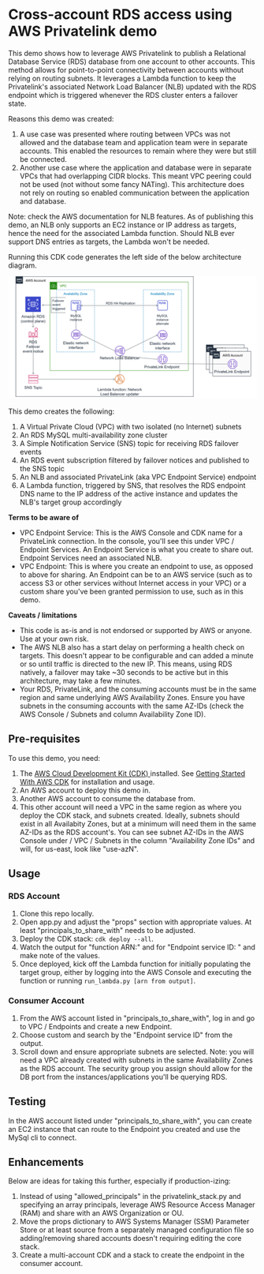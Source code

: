 
# Cross-account RDS access using AWS Privatelink demo

This demo shows how to leverage AWS Privatelink to publish a Relational Database Service (RDS) database from one account to other accounts. This method allows for point-to-point connectivity between accounts without relying on routing subnets. It leverages a Lambda function to keep the Privatelink's associated Network Load Balancer (NLB) updated with the RDS endpoint which is triggered whenever the RDS cluster enters a failover state.

Reasons this demo was created:
1. A use case was presented where routing between VPCs was not allowed and the database team and application team were in separate accounts. This enabled the resources to remain where they were but still be connected.
2. Another use case where the application and database were in separate VPCs that had overlapping CIDR blocks. This meant VPC peering could not be used (not without some fancy NATing). This architecture does not rely on routing so enabled communication between the application and database.

Note: check the AWS documentation for NLB features. As of publishing this demo, an NLB only supports an EC2 instance or IP address as targets, hence the need for the associated Lambda function. Should NLB ever support DNS entries as targets, the Lambda won't be needed.

Running this CDK code generates the left side of the below architecture diagram.

![Architecture diagram](architecture.png)

This demo creates the following:
1. A Virtual Private Cloud (VPC) with two isolated (no Internet) subnets
2. An RDS MySQL multi-availability zone cluster
3. A Simple Notification Service (SNS) topic for receiving RDS failover events
4. An RDS event subscription filtered by failover notices and published to the SNS topic
5. An NLB and associated PrivateLink (aka VPC Endpoint Service) endpoint
6. A Lambda function, triggered by SNS, that resolves the RDS endpoint DNS name to the IP address of the active instance and updates the NLB's target group accordingly

**Terms to be aware of**
- VPC Endpoint Service: This is the AWS Console and CDK name for a PrivateLink connection. In the console, you'll see this under VPC / Endpoint Services. An Endpoint Service is what you create to share out. Endpoint Services need an associated NLB.
- VPC Endpoint: This is where you create an endpoint to use, as opposed to above for sharing. An Endpoint can be to an AWS service (such as to access S3 or other services without Internet access in your VPC) or a custom share you've been granted permission to use, such as in this demo.

**Caveats / limitations**
- This code is as-is and is not endorsed or supported by AWS or anyone. Use at your own risk.
- The AWS NLB also has a start delay on performing a health check on targets. This doesn't appear to be configurable and can added a minute or so until traffic is directed to the new IP. This means, using RDS natively, a failover may take ~30 seconds to be active but in this architecture, may take a few minutes.
- Your RDS, PrivateLink, and the consuming accounts must be in the same region and same underlying AWS Availability Zones. Ensure you have subnets in the consuming accounts with the same AZ-IDs (check the AWS Console / Subnets and column Availability Zone ID).

## Pre-requisites

To use this demo, you need:
1. The [AWS Cloud Development Kit (CDK) ](https://aws.amazon.com/cdk/) installed. See [Getting Started With AWS CDK](https://docs.aws.amazon.com/cdk/latest/guide/getting_started.html) for installation and usage.
2. An AWS account to deploy this demo in.
3. Another AWS account to consume the database from.
4. This other account will need a VPC in the same region as where you deploy the CDK stack, and subnets created. Ideally, subnets should exist in all Availabity Zones, but at a minimum will need them in the same AZ-IDs as the RDS account's. You can see subnet AZ-IDs in the AWS Console under / VPC / Subnets in the column "Availability Zone IDs" and will, for us-east, look like "use-azN".

## Usage

### RDS Account
1. Clone this repo locally.
2. Open app.py and adjust the "props" section with appropriate values. At least "principals_to_share_with" needs to be adjusted.
3. Deploy the CDK stack: `cdk deploy --all`.
4. Watch the output for "function ARN:" and for "Endpoint service ID: " and make note of the values.
5. Once deployed, kick off the Lambda function for initially populating the target group, either by logging into the AWS Console and executing the function or running `run_lambda.py [arn from output]`.

### Consumer Account
1. From the AWS account listed in "principals_to_share_with", log in and go to VPC / Endpoints and create a new Endpoint. 
2. Choose custom and search by the "Endpoint service ID" from the output. 
3. Scroll down and ensure appropriate subnets are selected. Note: you will need a VPC already created with subnets in the same Availability Zones as the RDS account. The security group you assign should allow for the DB port from the instances/applications you'll be querying RDS.

## Testing

In the AWS account listed under "principals_to_share_with", you can create an EC2 instance that can route to the Endpoint you created and use the MySql cli to connect.

## Enhancements

Below are ideas for taking this further, especially if production-izing:
1. Instead of using "allowed_principals" in the privatelink_stack.py and specifying an array principals, leverage AWS Resource Access Manager (RAM) and share with an AWS Organization or OU.
2. Move the props dictionary to AWS Systems Manager (SSM) Parameter Store or at least source from a separately managed configuration file so adding/removing shared accounts doesn't requiring editing the core stack.
3. Create a multi-account CDK and a stack to create the endpoint in the consumer account.
